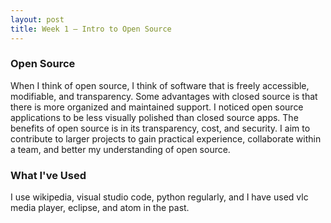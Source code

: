 ```yaml
---
layout: post
title: Week 1 — Intro to Open Source
---
```


<!---
address the following points in your post (keep in mind that your blog post should be just prose, not a Q&A for the prompts below; it should include formatting to make it more readable, and it can include links and images if you wish)

open source (what do YOU think about when you hear the term "open source"? what are some advantages of open vs. closed source, what are some potential problems with open source, why did you decide to register for a class about open source software development?)

projects: briefly talk about four open source projects that you regularly use or that influenced you in some way in the past (note, the projects do not have to be source code based) (Keep in mind that these blogs are publicly available to anybody who stumbles upon them. Make sure that the posts are appropriate.)
-->
### Open Source 
When I think of open source, I think of software that is freely accessible, modifiable, and transparency. Some advantages with closed source is that there is more organized and maintained support. I noticed open source applications to be less visually polished than closed source apps. The benefits of open source is in its transparency, cost, and security. I aim to contribute to larger projects to gain practical experience, collaborate within a team, and better my understanding of open source.

<!--more-->
### What I've Used
I use wikipedia, visual studio code, python regularly, and I have used vlc media player, eclipse, and atom in the past.
